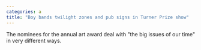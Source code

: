 ```yaml
---
categories: a
title: "Boy bands twilight zones and pub signs in Turner Prize show"
---
```

The nominees for the annual art award deal with "the big issues of our time" in very different ways.